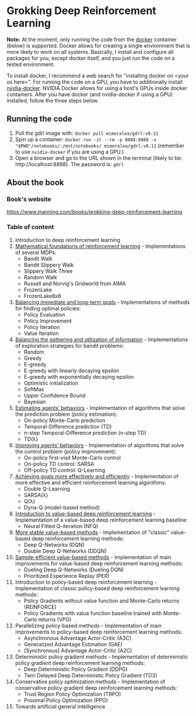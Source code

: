 # Grokking Deep Reinforcement Learning

**Note:** At the moment, only running the code from the [docker](https://github.com/docker/docker-ce) container (below) is supported. Docker allows for creating a single environment that is more likely to work on all systems. Basically, I install and configure all packages for you, except docker itself, and you just run the code on a tested environment. 

To install docker, I recommend a web search for "installing docker on \<your os here>". For running the code on a GPU, you have to additionally install [nvidia-docker](https://github.com/NVIDIA/nvidia-docker). NVIDIA Docker allows for using a host's GPUs inside docker containers. After you have docker (and nvidia-docker if using a GPU) installed, follow the three steps below. 

## Running the code
  1. Pull the gdrl image with: `docker pull mimoralea/gdrl:v0.11`
  2. Spin up a container: `docker run -it --rm -p 8888:8888 -v "$PWD"/notebooks/:/mnt/notebooks/ mimoralea/gdrl:v0.11` (remember to use `nvidia-docker` if you are using a GPU.)
  3. Open a browser and go to the URL shown in the terminal (likely to be: http://localhost:8888). The password is: `gdrl`

## About the book

### Book's website

https://www.manning.com/books/grokking-deep-reinforcement-learning

### Table of content

  1. Introduction to deep reinforcement learning
  2. [Mathematical foundations of reinforcement learning](/notebooks/chapter_02/chapter-02.ipynb)
    - Implementations of several MDPs: 
      - Bandit Walk
      - Bandit Slippery Walk
      - Slippery Walk Three
      - Random Walk
      - Russell and Norvig's Gridworld from AIMA
      - FrozenLake
      - FrozenLake8x8
  3. [Balancing immediate and long-term goals](/notebooks/chapter_03/chapter-03.ipynb)
    - Implementations of methods for finding optimal policies:
      - Policy Evaluation
      - Policy Improvement
      - Policy Iteration
      - Value Iteration
  4. [Balancing the gathering and utilization of information](/notebooks/chapter_04/chapter-04.ipynb)
    - Implementations of exploration strategies for bandit problems:
      - Random
      - Greedy
      - E-greedy
      - E-greedy with linearly decaying epsilon
      - E-greedy with exponentially decaying epsilon
      - Optimistic initialization
      - SoftMax
      - Upper Confidence Bound
      - Bayesian
  5. [Estimating agents’ behaviors](/notebooks/chapter_05/chapter-05.ipynb)
    - Implementation of algorithms that solve the prediction problem (policy estimation):
      - On-policy Monte-Carlo prediction
      - Temporal-Difference prediction (TD)
      - n-step Temporal-Difference prediction (n-step TD)
      - TD(λ)
  6. [Improving agents’ behaviors](/notebooks/chapter_06/chapter-06.ipynb)
    - Implementation of algorithms that solve the control problem (policy improvement):
      - On-policy first-visit Monte-Carlo control
      - On-policy TD control: SARSA
      - Off-policy TD control: Q-Learning
  7. [Achieving goals more effectively and efficiently](/notebooks/chapter_07/chapter-07.ipynb)
    - Implementation of more effective and efficient reinforcement learning algorithms:
      - Double Q-Learning
      - SARSA(λ)
      - Q(λ)
      - Dyna-Q (model-based method)
  8. [Introduction to value-based deep reinforcement learning](/notebooks/chapter_08/chapter-08.ipynb)
    - Implementation of a value-based deep reinforcement learning baseline:
      - Neural Fitted Q-iteration (NFQ)
  9. [More stable value-based methods](/notebooks/chapter_09/chapter-09.ipynb)
    - Implementation of "classic" value-based deep reinforcement learning methods:
      - Deep Q-Networks (DQN)
      - Double Deep Q-Networks (DDQN)
  10. [Sample-efficient value-based methods](/notebooks/chapter_10/chapter-10.ipynb)
    - Implementation of main improvements for value-based deep reinforcement learning methods:
      - Dueling Deep Q-Networks (Dueling DQN)
      - Prioritized Experience Replay (PER)
  11. Introduction to policy-based deep reinforcement learning
    - Implementation of classic policy-based deep reinforcement learning methods:
      - Policy Gradients without value function and Monte-Carlo returns (REINFORCE)
      - Policy Gradients with value function baseline trained with Monte-Carlo returns (VPG)  
  12. Parallelizing policy-based methods
    - Implementation of main improvements to policy-based deep reinforcement learning methods:
      - Asynchronous Advantage Actor-Critic (A3C)
      - Generalized Advantage Estimation (GAE)
      - \[Synchronous\] Advantage Actor-Critic (A2C)
  13. Deterministic policy gradient methods
    - Implementation of deterministic policy gradient deep reinforcement learning methods:
      - Deep Deterministic Policy Gradient (DDPG)
      - Twin Delayed Deep Deterministic Policy Gradient (TD3)
  14. Conservative policy optimization methods
    - Implementation of conservative policy gradient deep reinforcement learning methods:
      - Trust Region Policy Optimization (TRPO)
      - Proximal Policy Optimization (PPO)
  15. Towards artificial general intelligence
